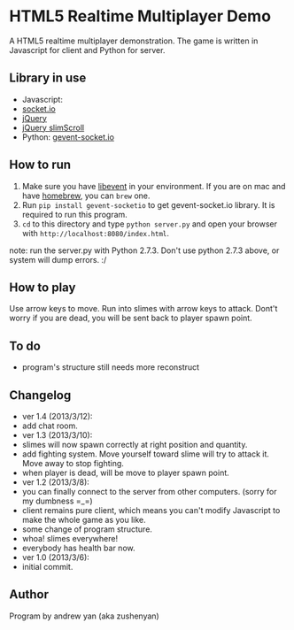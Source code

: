 # HTML5 Realtime Multiplayer Demo

A HTML5 realtime multiplayer demonstration.
The game is written in Javascript for client and Python for server.

## Library in use
* Javascript: 
 * [socket.io](https://github.com/learnboost/socket.io)
 * [jQuery](http://jquery.com/)
 * [jQuery slimScroll](http://rocha.la/jQuery-slimScroll?page=1)
* Python: [gevent-socket.io](https://github.com/abourget/gevent-socketio)

## How to run
1. Make sure you have [libevent](http://libevent.org/) in your environment. If you are on mac and have [homebrew](http://mxcl.github.com/homebrew/), you can `brew` one.
2. Run `pip install gevent-socketio` to get gevent-socket.io library. It is required to run this program.
3. `cd` to this directory and type `python server.py` and open your browser with `http://localhost:8080/index.html`.

note: run the server.py with Python 2.7.3. Don't use python 2.7.3 above, or system will dump errors. :/

## How to play
Use arrow keys to move. Run into slimes with arrow keys to attack. Dont't worry if you are dead, you will be sent back to player spawn point.

## To do
* program's structure still needs more reconstruct

## Changelog
* ver 1.4 (2013/3/12):
 * add chat room.
* ver 1.3 (2013/3/10):
 * slimes will now spawn correctly at right position and quantity.
 * add fighting system. Move yourself toward slime will try to attack it. Move away to stop fighting.
 * when player is dead, will be move to player spawn point.
* ver 1.2 (2013/3/8):
 * you can finally connect to the server from other computers. (sorry for my dumbness =_=)
 * client remains pure client, which means you can't modify Javascript to make the whole game as you like.
 * some change of program structure.
 * whoa! slimes everywhere!
 * everybody has health bar now.
* ver 1.0 (2013/3/6):
 * initial commit.

## Author
Program by andrew yan (aka zushenyan)
